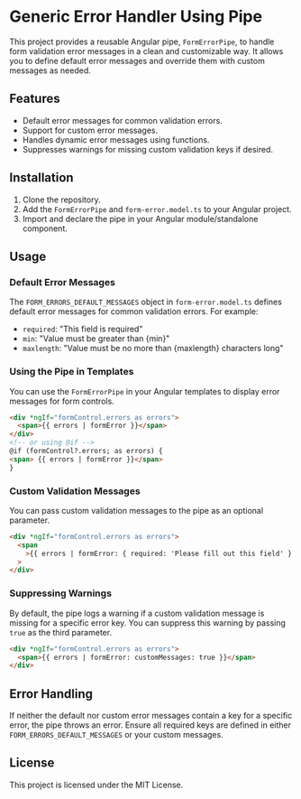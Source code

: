 # Generic Error Handler Using Pipe

This project provides a reusable Angular pipe, `FormErrorPipe`, to handle form validation error messages in a clean and customizable way. It allows you to define default error messages and override them with custom messages as needed.

## Features

- Default error messages for common validation errors.
- Support for custom error messages.
- Handles dynamic error messages using functions.
- Suppresses warnings for missing custom validation keys if desired.

## Installation

1. Clone the repository.
2. Add the `FormErrorPipe` and `form-error.model.ts` to your Angular project.
3. Import and declare the pipe in your Angular module/standalone component.

## Usage

### Default Error Messages

The `FORM_ERRORS_DEFAULT_MESSAGES` object in `form-error.model.ts` defines default error messages for common validation errors. For example:

- `required`: "This field is required"
- `min`: "Value must be greater than {min}"
- `maxlength`: "Value must be no more than {maxlength} characters long"

### Using the Pipe in Templates

You can use the `FormErrorPipe` in your Angular templates to display error messages for form controls.

```html
<div *ngIf="formControl.errors as errors">
  <span>{{ errors | formError }}</span>
</div>
<!-- or using @if -->
@if (formControl?.errors; as errors) {
<span> {{ errors | formError }}</span>
}
```

### Custom Validation Messages

You can pass custom validation messages to the pipe as an optional parameter.

```html
<div *ngIf="formControl.errors as errors">
  <span
    >{{ errors | formError: { required: 'Please fill out this field' } }}</span
  >
</div>
```

### Suppressing Warnings

By default, the pipe logs a warning if a custom validation message is missing for a specific error key. You can suppress this warning by passing `true` as the third parameter.

```html
<div *ngIf="formControl.errors as errors">
  <span>{{ errors | formError: customMessages: true }}</span>
</div>
```

## Error Handling

If neither the default nor custom error messages contain a key for a specific error, the pipe throws an error. Ensure all required keys are defined in either `FORM_ERRORS_DEFAULT_MESSAGES` or your custom messages.

## License

This project is licensed under the MIT License.
